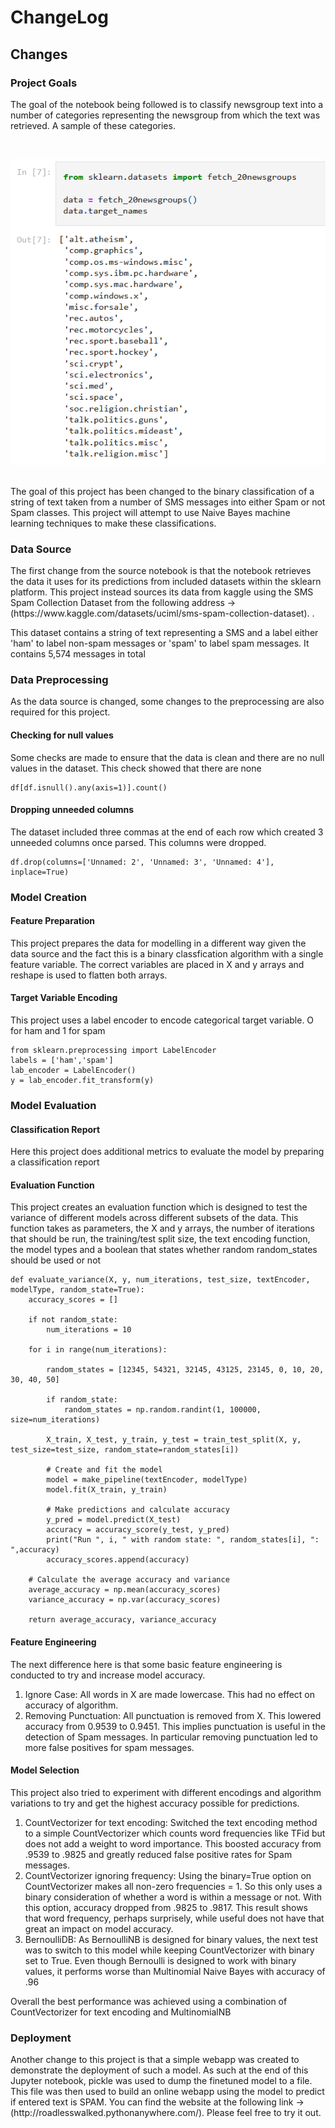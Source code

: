 # ChangeLog

## Changes

### Project Goals
<p> The goal of the notebook being followed is to classify newsgroup text into a number of categories representing the newsgroup from which the text was retrieved. A sample of these categories.</p>
<br>

![Categories](Images/categoryImage.png)

<br>
<g> The goal of this project has been changed to the binary classification of a string of text taken from a number of SMS messages into either Spam or not Spam classes. This project will attempt to use Naive Bayes machine learning techniques to make these classifications.

### Data Source
<p> The first change from the source notebook is that the notebook retrieves the data it uses for its predictions from included datasets within the sklearn platform. This project instead sources its data from kaggle using the SMS Spam Collection Dataset from the following address -> (https://www.kaggle.com/datasets/uciml/sms-spam-collection-dataset).
.</p>
<p> This dataset contains a string of text representing a SMS and a label either 'ham' to label non-spam messages or 'spam' to label spam messages. It contains 5,574 messages in total</p> 

### Data Preprocessing
<p> As the data source is changed, some changes to the preprocessing are also required for this project.</p>

#### Checking for null values
<p> Some checks are made to ensure that the data is clean and there are no null values in the dataset. This check showed that there are none </p>

```
df[df.isnull().any(axis=1)].count()
```

#### Dropping unneeded columns
<p> The dataset included three commas at the end of each row which created 3 unneeded columns once parsed. This columns were dropped. </p>

```
df.drop(columns=['Unnamed: 2', 'Unnamed: 3', 'Unnamed: 4'], inplace=True)
```
### Model Creation

#### Feature Preparation
<p> This project prepares the data for modelling in a different way given the data source and the fact this is a binary classfication algorithm with a single feature variable. The correct variables are placed in X and y arrays and reshape is used to flatten both arrays.</p>

#### Target Variable Encoding
<p> This project uses a label encoder to encode categorical target variable. O for ham and 1 for spam </p>

```
from sklearn.preprocessing import LabelEncoder
labels = ['ham','spam']
lab_encoder = LabelEncoder()
y = lab_encoder.fit_transform(y)
```

### Model Evaluation

#### Classification Report
<p> Here this project does additional metrics to evaluate the model by preparing a classification report </p> 

#### Evaluation Function
<p> This project creates an evaluation function which is designed to test the variance of different models across different subsets of the data. This function takes as parameters, the X and y arrays, the number of iterations that should be run, the training/test split size, the text encoding function, the model types and a boolean that states whether random random_states should be used or not </p>

```
def evaluate_variance(X, y, num_iterations, test_size, textEncoder, modelType, random_state=True):
    accuracy_scores = []

    if not random_state:
        num_iterations = 10
        
    for i in range(num_iterations):

        random_states = [12345, 54321, 32145, 43125, 23145, 0, 10, 20, 30, 40, 50]

        if random_state:
            random_states = np.random.randint(1, 100000, size=num_iterations)

        X_train, X_test, y_train, y_test = train_test_split(X, y, test_size=test_size, random_state=random_states[i])
        
        # Create and fit the model
        model = make_pipeline(textEncoder, modelType)
        model.fit(X_train, y_train)
        
        # Make predictions and calculate accuracy
        y_pred = model.predict(X_test)
        accuracy = accuracy_score(y_test, y_pred)
        print("Run ", i, " with random state: ", random_states[i], ": ",accuracy)
        accuracy_scores.append(accuracy)

    # Calculate the average accuracy and variance
    average_accuracy = np.mean(accuracy_scores)
    variance_accuracy = np.var(accuracy_scores)
        
    return average_accuracy, variance_accuracy
```

#### Feature Engineering
<p> The next difference here is that some basic feature engineering is conducted to try and increase model accuracy. </p>

1. Ignore Case: All words in X are made lowercase. This had no effect on accuracy of algorithm.
2. Removing Punctuation: All punctuation is removed from X. This lowered accuracy from 0.9539 to 0.9451. This implies punctuation is useful in the detection of Spam messages. In particular removing punctuation led to more false positives for spam messages.

#### Model Selection
<p> This project also tried to experiment with different encodings and algorithm variations to try and get the highest accuracy possible for predictions.</p>

1. CountVectorizer for text encoding: Switched the text encoding method to a simple CountVectorizer which counts word frequencies like TFid but does not add a weight to word importance. This boosted accuracy from .9539 to .9825 and greatly reduced false positive rates for Spam messages.
2. CountVectorizer ignoring frequency: Using the binary=True option on CountVectorizer makes all non-zero frequencies = 1. So this only uses a binary consideration of whether a word is within a message or not. With this option, accuracy dropped from .9825 to .9817. This result shows that word frequency, perhaps surprisely, while useful does not have that great an impact on model accuracy.
3. BernoulliDB: As BernoulliNB is designed for binary values, the next test was to switch to this model while keeping CountVectorizer with binary set to True. Even though Bernoulli is designed to work with binary values, it performs worse than Multinomial Naive Bayes with accuracy of .96

<p>Overall the best performance was achieved using a combination of CountVectorizer for text encoding and MultinomialNB </p>

### Deployment
<p> Another change to this project is that a simple webapp was created to demonstrate the deployment of such a model. As such at the end of this Jupyter notebook, pickle was used to dump the finetuned model to a file. This file was then used to build an online webapp using the model to predict if entered text is SPAM. You can find the website at the following link -> (http://roadlesswalked.pythonanywhere.com/). Please feel free to try it out. </p>

